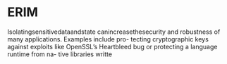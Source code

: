 # ERIM

Isolatingsensitivedataandstate canincreasethesecurity
and robustness of many applications. Examples include pro-
tecting cryptographic keys against exploits like OpenSSL’s
Heartbleed bug or protecting a language runtime from na-
tive libraries writte